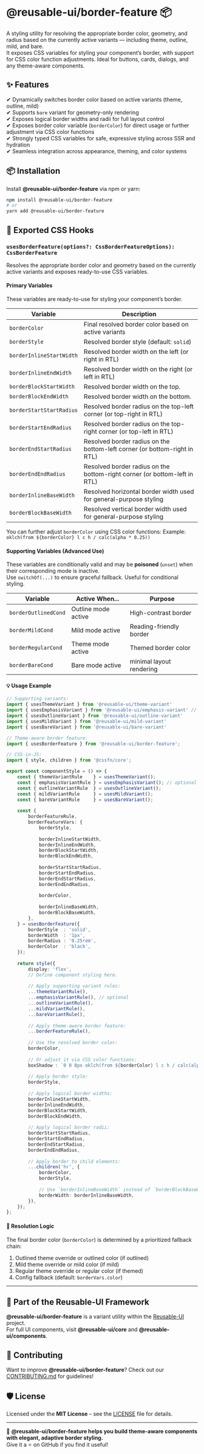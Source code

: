 # @reusable-ui/border-feature 📦  

A styling utility for resolving the appropriate border color, geometry, and radius based on the currently active variants — including theme, outline, mild, and bare.  
It exposes CSS variables for styling your component’s border, with support for CSS color function adjustments.
Ideal for buttons, cards, dialogs, and any theme-aware components.

## ✨ Features
✔ Dynamically switches border color based on active variants (theme, outline, mild)  
✔ Supports `bare` variant for geometry-only rendering  
✔ Exposes logical border widths and radii for full layout control  
✔ Exposes border color variable (`borderColor`) for direct usage or further adjustment via CSS color functions  
✔ Strongly typed CSS variables for safe, expressive styling across SSR and hydration  
✔ Seamless integration across appearance, theming, and color systems  

## 📦 Installation
Install **@reusable-ui/border-feature** via npm or yarn:

```sh
npm install @reusable-ui/border-feature
# or
yarn add @reusable-ui/border-feature
```

## 🧩 Exported CSS Hooks

### `usesBorderFeature(options?: CssBorderFeatureOptions): CssBorderFeature`

Resolves the appropriate border color and geometry based on the currently active variants and exposes ready-to-use CSS variables.

#### Primary Variables

These variables are ready-to-use for styling your component’s border.

| Variable                 | Description                                                               |
|--------------------------|---------------------------------------------------------------------------|
| `borderColor`            | Final resolved border color based on active variants                      |
| `borderStyle`            | Resolved border style (default: `solid`)                                  |
| `borderInlineStartWidth` | Resolved border width on the left (or right in RTL)                       |
| `borderInlineEndWidth`   | Resolved border width on the right (or left in RTL)                       |
| `borderBlockStartWidth`  | Resolved border width on the top.                                         |
| `borderBlockEndWidth`    | Resolved border width on the bottom.                                      |
| `borderStartStartRadius` | Resolved border radius on the top-left corner (or top-right in RTL)       |
| `borderStartEndRadius`   | Resolved border radius on the top-right corner (or top-left in RTL)       |
| `borderEndStartRadius`   | Resolved border radius on the bottom-left corner (or bottom-right in RTL) |
| `borderEndEndRadius`     | Resolved border radius on the bottom-right corner (or bottom-left in RTL) |
| `borderInlineBaseWidth`  | Resolved horizontal border width used for general-purpose styling         |
| `borderBlockBaseWidth`   | Resolved vertical border width used for general-purpose styling           |

You can further adjust `borderColor` using CSS color functions:
Example: `oklch(from ${borderColor} l c h / calc(alpha * 0.25))`

#### Supporting Variables (Advanced Use)

These variables are conditionally valid and may be **poisoned** (`unset`) when their corresponding mode is inactive.  
Use `switchOf(...)` to ensure graceful fallback. Useful for conditional styling.

| Variable             | Active When...      | Purpose                  |
|----------------------|---------------------|--------------------------|
| `borderOutlinedCond` | Outline mode active | High-contrast border     |
| `borderMildCond`     | Mild mode active    | Reading-friendly border  |
| `borderRegularCond`  | Theme mode active   | Themed border color      |
| `borderBareCond`     | Bare mode active    | minimal layout rendering |

#### 💡 Usage Example

```ts
// Supporting variants:
import { usesThemeVariant } from '@reusable-ui/theme-variant'
import { usesEmphasisVariant } from '@reusable-ui/emphasis-variant' // optional
import { usesOutlineVariant } from '@reusable-ui/outline-variant'
import { usesMildVariant } from '@reusable-ui/mild-variant'
import { usesBareVariant } from '@reusable-ui/bare-variant'

// Theme-aware border feature:
import { usesBorderFeature } from '@reusable-ui/border-feature';

// CSS-in-JS:
import { style, children } from '@cssfn/core';

export const componentStyle = () => {
    const { themeVariantRule    } = usesThemeVariant();
    const { emphasisVariantRule } = usesEmphasisVariant(); // optional
    const { outlineVariantRule  } = usesOutlineVariant();
    const { mildVariantRule     } = usesMildVariant();
    const { bareVariantRule     } = usesBareVariant();
    
    const {
        borderFeatureRule,
        borderFeatureVars: {
            borderStyle,
            
            borderInlineStartWidth,
            borderInlineEndWidth,
            borderBlockStartWidth,
            borderBlockEndWidth,
            
            borderStartStartRadius,
            borderStartEndRadius,
            borderEndStartRadius,
            borderEndEndRadius,
            
            borderColor,
            
            borderInlineBaseWidth,
            borderBlockBaseWidth,
        },
    } = usesBorderFeature({
        borderStyle  : 'solid',
        borderWidth  : '1px',
        borderRadius : '0.25rem',
        borderColor  : 'black',
    });
    
    return style({
        display: 'flex',
        // Define component styling here.
        
        // Apply supporting variant rules:
        ...themeVariantRule(),
        ...emphasisVariantRule(), // optional
        ...outlineVariantRule(),
        ...mildVariantRule(),
        ...bareVariantRule(),
        
        // Apply theme-aware border feature:
        ...borderFeatureRule(),
        
        // Use the resolved border color:
        borderColor,
        
        // Or adjust it via CSS color functions:
        boxShadow : `0 0 8px oklch(from ${borderColor} l c h / calc(alpha * 0.25))`,
        
        // Apply border style:
        borderStyle,
        
        // Apply logical border widths:
        borderInlineStartWidth,
        borderInlineEndWidth,
        borderBlockStartWidth,
        borderBlockEndWidth,
        
        // Apply logical border radii:
        borderStartStartRadius,
        borderStartEndRadius,
        borderEndStartRadius,
        borderEndEndRadius,
        
        // Apply border to child elements:
        ...children('hr', {
            borderColor,
            borderStyle,
            
            // Use `borderInlineBaseWidth` instead of `borderBlockBaseWidth` because <hr> is horizontal separator:
            borderWidth: borderInlineBaseWidth,
        }),
    });
};
```

#### 🧠 Resolution Logic

The final border color (`borderColor`) is determined by a prioritized fallback chain:

1. Outlined theme override or outlined color (if outlined)
2. Mild theme override or mild color (if mild)
3. Regular theme override or regular color (if themed)
4. Config fallback (default: `borderVars.color`)

---

## 📖 Part of the Reusable-UI Framework  
**@reusable-ui/border-feature** is a variant utility within the [Reusable-UI](https://github.com/reusable-ui/reusable-ui-monorepo) project.  
For full UI components, visit **@reusable-ui/core** and **@reusable-ui/components**.

## 🤝 Contributing  
Want to improve **@reusable-ui/border-feature**? Check out our [CONTRIBUTING.md](./CONTRIBUTING.md) for guidelines!  

## 🛡️ License  
Licensed under the **MIT License** – see the [LICENSE](./LICENSE) file for details.  

---

🚀 **@reusable-ui/border-feature helps you build theme-aware components with elegant, adaptive border styling.**  
Give it a ⭐ on GitHub if you find it useful!  
